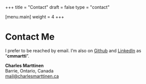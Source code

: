 +++
title = "Contact"
draft = false
type = "contact"

[menu.main]
weight = 4
+++

# Contact Me

I prefer to be reached by email. I’m also on [Github](https://github.com/cmmartti) and [LinkedIn](https://www.linkedin.com/in/cmmartti/) as “**cmmartti**”.

**Charles Marttinen**  
Barrie, Ontario, Canada  
mail@charlesmarttinen.ca
